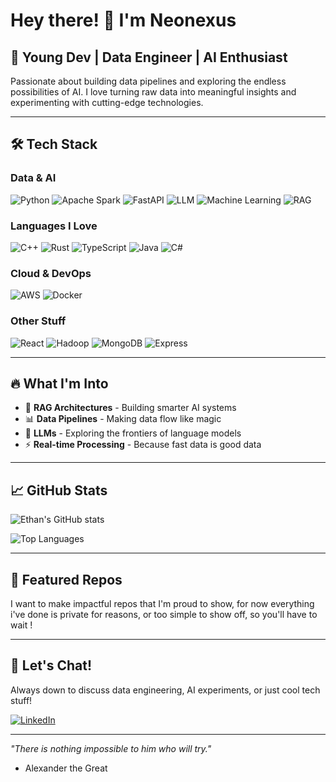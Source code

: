 # Hey there! 👋 I'm Neonexus

## 🚀 Young Dev | Data Engineer | AI Enthusiast

Passionate about building data pipelines and exploring the endless possibilities of AI. I love turning raw data into meaningful insights and experimenting with cutting-edge technologies.

---

## 🛠️ Tech Stack

### **Data & AI**
![Python](https://img.shields.io/badge/Python-3776AB?style=for-the-badge&logo=python&logoColor=white)
![Apache Spark](https://img.shields.io/badge/Apache%20Spark-E25A1C?style=for-the-badge&logo=apache-spark&logoColor=white)
![FastAPI](https://img.shields.io/badge/FastAPI-009688?style=for-the-badge&logo=fastapi&logoColor=white)
![LLM](https://img.shields.io/badge/LLM-4B8BBE?style=for-the-badge&logo=brain&logoColor=white)
![Machine Learning](https://img.shields.io/badge/Machine%20Learning-FF6F00?style=for-the-badge&logo=tensorflow&logoColor=white)
![RAG](https://img.shields.io/badge/RAG-FF6B6B?style=for-the-badge&logo=robot&logoColor=white)

### **Languages I Love**
![C++](https://img.shields.io/badge/C++-00599C?style=for-the-badge&logo=cplusplus&logoColor=white)
![Rust](https://img.shields.io/badge/Rust-000000?style=for-the-badge&logo=rust&logoColor=white)
![TypeScript](https://img.shields.io/badge/TypeScript-3178C6?style=for-the-badge&logo=typescript&logoColor=white)
![Java](https://img.shields.io/badge/Java-ED8B00?style=for-the-badge&logo=java&logoColor=white)
![C#](https://img.shields.io/badge/C%23-239120?style=for-the-badge&logo=c-sharp&logoColor=white)

### **Cloud & DevOps**
![AWS](https://img.shields.io/badge/AWS-232F3E?style=for-the-badge&logo=amazon-aws&logoColor=white)
![Docker](https://img.shields.io/badge/Docker-2496ED?style=for-the-badge&logo=docker&logoColor=white)

### Other Stuff

![React](https://img.shields.io/badge/React-61DAFB?style=for-the-badge&logo=react&logoColor=black)
![Hadoop](https://img.shields.io/badge/Hadoop-66CCFF?style=for-the-badge&logo=apache-hadoop&logoColor=black)
![MongoDB](https://img.shields.io/badge/MongoDB-47A248?style=for-the-badge&logo=mongodb&logoColor=white)
![Express](https://img.shields.io/badge/Express-000000?style=for-the-badge&logo=express&logoColor=white)

---

## 🔥 What I'm Into

- 🤖 **RAG Architectures** - Building smarter AI systems
- 📊 **Data Pipelines** - Making data flow like magic
- 🧠 **LLMs** - Exploring the frontiers of language models
- ⚡ **Real-time Processing** - Because fast data is good data

---

## 📈 GitHub Stats

![Ethan's GitHub stats](https://github-readme-stats.vercel.app/api?username=Neonexus45&show_icons=true&theme=radical&count_private=true)

![Top Languages](https://github-readme-stats.vercel.app/api/top-langs/?username=Neonexus45&layout=compact&theme=radical)

---

## 🌟 Featured Repos

I want to make impactful repos that I'm proud to show, for now everything i've done is private for reasons, or too simple to show off, so you'll have to wait !

---

## 💬 Let's Chat!

Always down to discuss data engineering, AI experiments, or just cool tech stuff!

[![LinkedIn](https://img.shields.io/badge/LinkedIn-0077B5?style=for-the-badge&logo=linkedin&logoColor=white)](https://www.linkedin.com/in/ethan-tomaso-4b67a7209/)

---

*"There is nothing impossible to him who will try."*
- Alexander the Great

